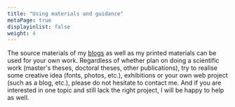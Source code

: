 ```yaml
---
title: "Using materials and guidance"
metaPage: true
displayinlist: false
weight: 4
---
```


The source materials of my [blogs](https://projektemacher.org/blogs/) as well as my printed materials can be used for your own work. Regardless of whether plan on doing a scientific work (master's theses, doctoral theses, other publications), try to realise some creative idea (fonts, photos, etc.), exhibitions or your own web project (such as a blog, etc.), please do not hesitate to contact me. And if you are interested in one topic and still lack the right project, I will be happy to help as well.
